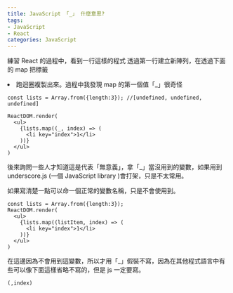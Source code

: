 ```yaml
---
title: JavaScript 「_」 什麼意思?
tags: 
- JavaScript
- React
categories: JavaScript
---
```

練習 React 的過程中，看到一行這樣的程式
透過第一行建立新陣列，在透過下面的 map 把標籤<li>跑迴圈複製出來。過程中我發現 map 的第一個值「_」很奇怪
<!-- more -->
```
const lists = Array.from({length:3}); //[undefined, undefined, undefined]

ReactDOM.render(
  <ul>
    {lists.map((_, index) => (
      <li key="index">1</li>
    ))}
  </ul>
)

```

後來詢問一些人才知道這是代表「無意義」，拿「_」當沒用到的變數，如果用到 underscore.js (一個 JavaScript library )會打架，只是不太常用。

如果寫清楚一點可以命一個正常的變數名稱，只是不會使用到。
```
const lists = Array.from({length:3});
ReactDOM.render(
  <ul>
    {lists.map((listItem, index) => (
      <li key="index">1</li>
    ))}
  </ul>
)
```

在這邊因為不會用到這變數，所以才用「_」假裝不寫，因為在其他程式語言中有些可以像下面這樣省略不寫的，但是 js 一定要寫。
```
(,index)
```